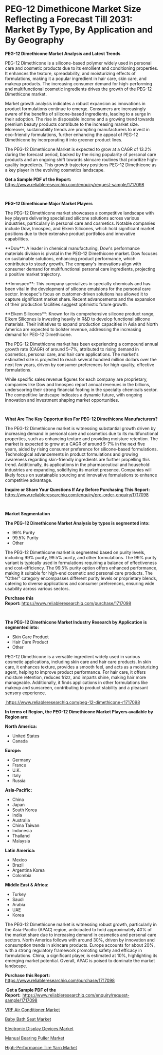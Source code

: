 <p><h1>PEG-12 Dimethicone Market Size Reflecting a Forecast Till 2031: Market By Type, By Application and By Geography</h1></p><p><strong>PEG-12 Dimethicone Market Analysis and Latest Trends</strong></p>
<p><p>PEG-12 Dimethicone is a silicone-based polymer widely used in personal care and cosmetic products due to its emollient and conditioning properties. It enhances the texture, spreadability, and moisturizing effects of formulations, making it a popular ingredient in hair care, skin care, and makeup products. The increasing consumer demand for high-performing and multifunctional cosmetic ingredients drives the growth of the PEG-12 Dimethicone market.</p><p>Market growth analysis indicates a robust expansion as innovations in product formulations continue to emerge. Consumers are increasingly aware of the benefits of silicone-based ingredients, leading to a surge in their adoption. The rise in disposable income and a growing trend towards premium beauty products contribute to the increasing market size. Moreover, sustainability trends are prompting manufacturers to invest in eco-friendly formulations, further enhancing the appeal of PEG-12 Dimethicone by incorporating it into greener product lines.</p><p>The PEG-12 Dimethicone Market is expected to grow at a CAGR of 13.2% during the forecast period, backed by the rising popularity of personal care products and an ongoing shift towards skincare routines that prioritize high-quality ingredients. This growth trajectory positions PEG-12 Dimethicone as a key player in the evolving cosmetics landscape.</p></p>
<p><strong>Get a Sample PDF of the Report:&nbsp;</strong> <a href="https://www.reliableresearchiq.com/enquiry/request-sample/1717098?utm_campaign=120&utm_medium=2&utm_source=Github&utm_content=ia&utm_term=13102024&utm_id=peg-12-dimethicone">https://www.reliableresearchiq.com/enquiry/request-sample/1717098</a></p>
<p>&nbsp;</p>
<p><strong>PEG-12 Dimethicone Major Market Players</strong></p>
<p><p>The PEG-12 Dimethicone market showcases a competitive landscape with key players delivering specialized silicone solutions across various industries, particularly in personal care and cosmetics. Notable companies include Dow, Innospec, and Elkem Silicones, which hold significant market positions due to their extensive product portfolios and innovative capabilities.</p><p>**Dow**: A leader in chemical manufacturing, Dow's performance materials division is pivotal in the PEG-12 Dimethicone market. Dow focuses on sustainable solutions, enhancing product performance, which contributes to steady growth. The company's innovations align with consumer demand for multifunctional personal care ingredients, projecting a positive market trajectory.</p><p>**Innospec**: This company specializes in specialty chemicals and has been vital in the development of silicone emulsions for the personal care sector. Innospec's focus on customer-driven solutions has allowed it to capture significant market share. Recent advancements and the expansion of their production facilities suggest optimistic future growth.</p><p>**Elkem Silicones**: Known for its comprehensive silicone product range, Elkem Silicones is investing heavily in R&D to develop functional silicone materials. Their initiatives to expand production capacities in Asia and North America are expected to bolster revenue, addressing the increasing demand for PEG-12 Dimethicone.</p><p>The PEG-12 Dimethicone market has been experiencing a compound annual growth rate (CAGR) of around 5–7%, attributed to rising demand in cosmetics, personal care, and hair care applications. The market's estimated size is projected to reach several hundred million dollars over the next few years, driven by consumer preferences for high-quality, effective formulations.</p><p>While specific sales revenue figures for each company are proprietary, companies like Dow and Innospec report annual revenues in the billions, underscoring their strong financial footing in the specialty chemicals sector. The competitive landscape indicates a dynamic future, with ongoing innovation and investment shaping market opportunities.</p></p>
<p>&nbsp;</p>
<p><strong>What Are The Key Opportunities For PEG-12 Dimethicone Manufacturers?</strong></p>
<p><p>The PEG-12 Dimethicone market is witnessing substantial growth driven by increasing demand in personal care and cosmetics due to its multifunctional properties, such as enhancing texture and providing moisture retention. The market is expected to grow at a CAGR of around 5-7% in the next five years, aided by rising consumer preference for silicone-based formulations. Technological advancements in product formulations and growing awareness regarding skin-friendly ingredients are further propelling this trend. Additionally, its applications in the pharmaceutical and household industries are expanding, solidifying its market presence. Companies will likely focus on sustainable sourcing and innovative formulations to enhance competitive advantage.</p></p>
<p><strong>Inquire or Share Your Questions If Any Before Purchasing This Report:</strong> <a href="https://www.reliableresearchiq.com/enquiry/pre-order-enquiry/1717098?utm_campaign=120&utm_medium=2&utm_source=Github&utm_content=ia&utm_term=13102024&utm_id=peg-12-dimethicone">https://www.reliableresearchiq.com/enquiry/pre-order-enquiry/1717098</a></p>
<p>&nbsp;</p>
<p><strong>Market Segmentation</strong></p>
<p><strong>The PEG-12 Dimethicone Market Analysis by types is segmented into:</strong></p>
<p><ul><li>99% Purity</li><li>99.5% Purity</li><li>Other</li></ul></p>
<p><p>The PEG-12 Dimethicone market is segmented based on purity levels, including 99% purity, 99.5% purity, and other formulations. The 99% purity variant is typically used in formulations requiring a balance of effectiveness and cost-efficiency. The 99.5% purity option offers enhanced performance, making it suitable for high-end cosmetic and personal care products. The "Other" category encompasses different purity levels or proprietary blends, catering to diverse applications and consumer preferences, ensuring wide usability across various sectors.</p></p>
<p><strong>Purchase this Report:&nbsp;</strong><a href="https://www.reliableresearchiq.com/purchase/1717098?utm_campaign=120&utm_medium=2&utm_source=Github&utm_content=ia&utm_term=13102024&utm_id=peg-12-dimethicone">https://www.reliableresearchiq.com/purchase/1717098</a></p>
<p>&nbsp;</p>
<p><strong>The PEG-12 Dimethicone Market Industry Research by Application is segmented into:</strong></p>
<p><ul><li>Skin Care Product</li><li>Hair Care Product</li><li>Other</li></ul></p>
<p><p>PEG-12 Dimethicone is a versatile ingredient widely used in various cosmetic applications, including skin care and hair care products. In skin care, it enhances texture, provides a smooth feel, and acts as a moisturizing agent, helping to improve product performance. For hair care, it offers moisture retention, reduces frizz, and imparts shine, making hair more manageable. Additionally, it finds applications in other formulations like makeup and sunscreen, contributing to product stability and a pleasant sensory experience.</p></p>
<p><a href="https://www.reliableresearchiq.com/peg-12-dimethicone-r1717098?utm_campaign=120&utm_medium=2&utm_source=Github&utm_content=ia&utm_term=13102024&utm_id=peg-12-dimethicone">&nbsp;https://www.reliableresearchiq.com/peg-12-dimethicone-r1717098</a></p>
<p><strong>In terms of Region, the PEG-12 Dimethicone Market Players available by Region are:</strong></p>
<p>
    <p> <strong> North America: </strong>
        <ul>
            <li>United States</li>
            <li>Canada</li>
        </ul>
        </p> 
    <p> <strong> Europe: </strong>
        <ul>
            <li>Germany</li>
            <li>France</li>
            <li>U.K.</li>
            <li>Italy</li>
            <li>Russia</li>
        </ul>
        </p> 
    <p> <strong> Asia-Pacific: </strong>
        <ul>
            <li>China</li>
            <li>Japan</li>
            <li>South Korea</li>
            <li>India</li>
            <li>Australia</li>
            <li>China Taiwan</li>
            <li>Indonesia</li>
            <li>Thailand</li>
            <li>Malaysia</li>
        </ul>
        </p> 
    <p> <strong> Latin America: </strong>
        <ul>
            <li>Mexico</li>
            <li>Brazil</li>
            <li>Argentina Korea</li>
            <li>Colombia</li>
        </ul>
        </p> 
    <p> <strong> Middle East & Africa: </strong>
        <ul>
            <li>Turkey</li>
            <li>Saudi</li>
            <li>Arabia</li>
            <li>UAE</li>
            <li>Korea</li>
        </ul>
    </p>
    </p>
<p><p>The PEG-12 Dimethicone market is witnessing robust growth, particularly in the Asia-Pacific (APAC) region, anticipated to hold approximately 40% of the market share due to increasing demand in cosmetics and personal care sectors. North America follows with around 30%, driven by innovation and consumption trends in skincare products. Europe accounts for about 20%, with a strong regulatory framework promoting safety and efficacy in formulations. China, a significant player, is estimated at 10%, highlighting its emerging market potential. Overall, APAC is poised to dominate the market landscape.</p></p>
<p><strong>Purchase this Report: </strong><a href="https://www.reliableresearchiq.com/purchase/1717098?utm_campaign=120&utm_medium=2&utm_source=Github&utm_content=ia&utm_term=13102024&utm_id=peg-12-dimethicone">https://www.reliableresearchiq.com/purchase/1717098</a></p>
<p>&nbsp;<strong>Get a Sample PDF of the Report:&nbsp;&nbsp;</strong><a href="https://www.reliableresearchiq.com/enquiry/request-sample/1717098?utm_campaign=120&utm_medium=2&utm_source=Github&utm_content=ia&utm_term=13102024&utm_id=peg-12-dimethicone">https://www.reliableresearchiq.com/enquiry/request-sample/1717098</a></p>
<p><strong></strong></p>
<p><p><a href="https://issuu.com/reportprime-2/docs/vrf-air-conditioner-market-size-203_7cd03e70664b23?utm_campaign=120&utm_medium=2&utm_source=Github&utm_content=ia&utm_term=13102024&utm_id=peg-12-dimethicone">VRF Air Conditioner Market</a></p><p><a href="https://github.com/MegiMusaj575/Market-Research-Report-List-1/blob/main/baby-bath-seat-market.md?utm_campaign=120&utm_medium=2&utm_source=Github&utm_content=ia&utm_term=13102024&utm_id=peg-12-dimethicone">Baby Bath Seat Market</a></p><p><a href="https://www.linkedin.com/pulse/electronic-display-devices-market-maturity-analysis-regional-oinsf?trk=public_post_embed_feed-article-content&utm_campaign=120&utm_medium=2&utm_source=Github&utm_content=ia&utm_term=13102024&utm_id=peg-12-dimethicone">Electronic Display Devices Market</a></p><p><a href="https://issuu.com/reportprime-2/docs/manual-bearing-puller-market-size-2_dffb06dec079a4?utm_campaign=120&utm_medium=2&utm_source=Github&utm_content=ia&utm_term=13102024&utm_id=peg-12-dimethicone">Manual Bearing Puller Market</a></p><p><a href="https://www.linkedin.com/pulse/pulse-high-performance-tire-yarn-rhythms-change-market-resonance-7kctf?trk=public_post_embed_feed-article-content&utm_campaign=120&utm_medium=2&utm_source=Github&utm_content=ia&utm_term=13102024&utm_id=peg-12-dimethicone">High-Performance Tire Yarn Market</a></p></p>